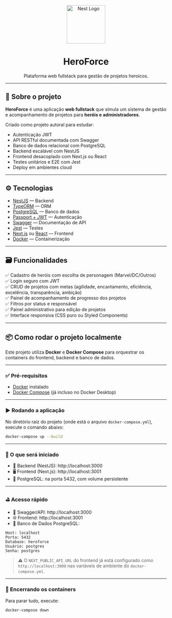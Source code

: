 <p align="center">
  <img src="https://nestjs.com/img/logo-small.svg" width="120" alt="Nest Logo" />
</p>

<h1 align="center">HeroForce</h1>

<p align="center">
  Plataforma web fullstack para gestão de projetos heroicos.
</p>

---

## 🚀 Sobre o projeto

**HeroForce** é uma aplicação **web fullstack** que simula um sistema de gestão e acompanhamento de projetos para **heróis e administradores**.

Criado como projeto autoral para estudar:

- Autenticação JWT  
- API RESTful documentada com Swagger  
- Banco de dados relacional com PostgreSQL  
- Backend escalável com NestJS  
- Frontend desacoplado com Next.js ou React  
- Testes unitários e E2E com Jest  
- Deploy em ambientes cloud  

---

## ⚙️ Tecnologias

- [NestJS](https://nestjs.com/) — Backend  
- [TypeORM](https://typeorm.io/) — ORM  
- [PostgreSQL](https://www.postgresql.org/) — Banco de dados  
- [Passport + JWT](https://docs.nestjs.com/security/authentication) — Autenticação  
- [Swagger](https://swagger.io/) — Documentação de API  
- [Jest](https://jestjs.io/) — Testes  
- [Next.js](https://nextjs.org/) ou [React](https://react.dev/) — Frontend  
- [Docker](https://www.docker.com/) — Containerização  

---

## 🗃️ Funcionalidades

✅ Cadastro de heróis com escolha de personagem (Marvel/DC/Outros)  
✅ Login seguro com JWT  
✅ CRUD de projetos com metas (agilidade, encantamento, eficiência, excelência, transparência, ambição)  
✅ Painel de acompanhamento de progresso dos projetos  
✅ Filtros por status e responsável  
✅ Painel administrativo para edição de projetos  
✅ Interface responsiva (CSS puro ou Styled Components)  

---

## 📦 Como rodar o projeto localmente

Este projeto utiliza **Docker** e **Docker Compose** para orquestrar os containers do frontend, backend e banco de dados.

---

### ✅ Pré-requisitos

- [Docker](https://www.docker.com/get-started) instalado  
- [Docker Compose](https://docs.docker.com/compose/) (já incluso no Docker Desktop)

---

### ▶️ Rodando a aplicação

No diretório raiz do projeto (onde está o arquivo `docker-compose.yml`), execute o comando abaixo:

```bash
docker-compose up --build
```

---

### 🧰 O que será iniciado

- 🔧 Backend (NestJS): http://localhost:3000  
- 🖥️ Frontend (Next.js): http://localhost:3001  
- 🐘 PostgreSQL: na porta 5432, com volume persistente

---

### ⛳ Acesso rápido

- 🧠 Swagger/API: http://localhost:3000  
- 🌐 Frontend: http://localhost:3001  
- 🐘 Banco de Dados PostgreSQL:

```text
Host: localhost
Porta: 5432
Database: heroforce
Usuário: postgres
Senha: postgres
```

> ⚠️ O `NEXT_PUBLIC_API_URL` do frontend já está configurado como `http://localhost:3000` nas variáveis de ambiente do `docker-compose.yml`.

---

### 🛑 Encerrando os containers

Para parar tudo, execute:

```bash
docker-compose down
```